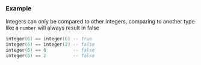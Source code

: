 ### Example

Integers can only be compared to other integers, comparing to another type like
a `number` will always result in false

```lua
integer(6) == integer(6) -- true
integer(6) == integer(2) -- false
integer(6) == 6          -- false
integer(6) == 2          -- false
```
